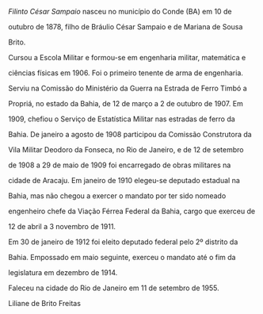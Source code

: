 

*Filinto César Sampaio* nasceu no município do Conde (BA) em 10 de

outubro de 1878, filho de Bráulio César Sampaio e de Mariana de Sousa

Brito.



Cursou a Escola Militar e formou-se em engenharia militar, matemática e

ciências físicas em 1906. Foi o primeiro tenente de arma de engenharia.

Serviu na Comissão do Ministério da Guerra na Estrada de Ferro Timbó a

Propriá, no estado da Bahia, de 12 de março a 2 de outubro de 1907. Em

1909, chefiou o Serviço de Estatística Militar nas estradas de ferro da

Bahia. De janeiro a agosto de 1908 participou da Comissão Construtora da

Vila Militar Deodoro da Fonseca, no Rio de Janeiro, e de 12 de setembro

de 1908 a 29 de maio de 1909 foi encarregado de obras militares na

cidade de Aracaju. Em janeiro de 1910 elegeu-se deputado estadual na

Bahia, mas não chegou a exercer o mandato por ter sido nomeado

engenheiro chefe da Viação Férrea Federal da Bahia, cargo que exerceu de

12 de abril a 3 novembro de 1911.



Em 30 de janeiro de 1912 foi eleito deputado federal pelo 2º distrito da

Bahia. Empossado em maio seguinte, exerceu o mandato até o fim da

legislatura em dezembro de 1914.



Faleceu na cidade do Rio de Janeiro em 11 de setembro de 1955.



Liliane de Brito Freitas



